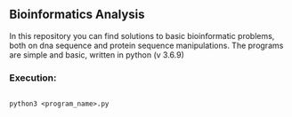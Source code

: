 <h2>Bioinformatics Analysis</h2>

In this repository you can find solutions to basic bioinformatic problems, both on dna sequence and protein sequence manipulations. 
The programs are simple and basic, written in python (v 3.6.9)

<h3>Execution:</h3>

```python3

python3 <program_name>.py

```
